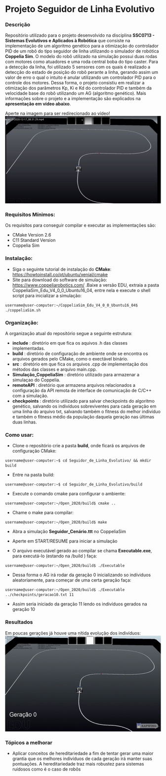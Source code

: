 # Projeto Seguidor de Linha Evolutivo

### Descrição
Repositório utilizado para o projeto desenvolvido na disciplina **SSC0713 - Sistemas Evolutivos e Aplicados à Robótica** que consiste na implementação de um algoritmo genético para a otimização do controlador PID de um robô do tipo seguidor de linha utilizando o simulador de robótica **Coppelia Sim**. O modelo do robô utilizado na simulação possui duas rodas com motores como atuadores e uma roda central boba do tipo caster. Para a detecção da linha, foi utilizado 5 sensores com os quais é realizado a detecção do estado de posição do robô perante a linha, gerando assim um valor de erro o qual o intuito é anular utilizando um controlador PID para o controle dos motores. Dessa forma, o projeto consistiu em realizar a otimização dos parâmetros Kp, Ki e Kd do controlador PID e também da velocidade base do robô utilizando um AG (algoritmo genético). Mais informações sobre o projeto e a implementação são explicados na **apresentação em vídeo abaixo**.

Aperte na imagem para ser redirecionado ao vídeo!
[![Watch the video](https://github.com/MatheusBorgesKamla/Seguidor_de_Linha_Evolutivo/blob/main/video/tumbvideo.png)](https://youtu.be/zv-YFKnZtWY)

### Requisitos Mínimos:
Os requisitos para conseguir compilar e executar as implementações são:
- CMake Version 2.6
- C11 Standard Version
- Coppelia Sim

### Instalação:
- Siga o seguinte tutorial de instalação do **CMake**: https://howtoinstall.co/pt/ubuntu/xenial/cmake
- Site para download do software de simulação: https://www.coppeliarobotics.com/ .Baixe a versão EDU, extraia a pasta CoppeliaSim_Edu_V4_0_0_Ubuntu16_04, entre nela e execute o shell script para inicializar a simulação:
```console
username@user-computer:~/CoppeliaSim_Edu_V4_0_0_Ubuntu16_04$ ./coppeliaSim.sh 
```

### Organização:
A organização atual do repositório segue a seguinte estrutura:
- **include** : diretório em que fica os aquivos .h das classes implementadas.
- **build** : diretório de configuração de ambiente onde se encontra os arquivos gerados pelo CMake, como o exectável binário.
- **src** : diretório em que fica os arquivos .cpp de implementação dos métodos das classes e arquivo main.cpp.
- **Simulação_CoppeliaSim** : diretório utilizado para armazenar a simulaçao do Coppelia.
- **remoteAPI** : diretório que armazena arquivos relacionados a configuração da API remota de interface de comunicação de C/C++ com a simulação.
- **checkpoints** : diretório utilizado para salvar checkpoints do algoritmo genético, salvando os indivíduos sobreviventes para cada geração em uma linha do arquivo txt, salvando também o fitness do melhor indivíduo e também o fitness médio da população daquela geração nas últimas duas linhas.

### Como usar:
- Clone o repositório crie a pasta **build**, onde ficará os arquivos de configuração CMake:
```console
username@user-computer:~$ cd Seguidor_de_Linha_Evolutivo/ && mkdir build
```
- Entre na pasta build:
```console
username@user-computer:~$ cd Seguidor_de_Linha_Evolutivo/build
```
- Execute o comando cmake para configurar o ambiente:
```console
username@user-computer:~/Open_2020/build$ cmake ..
```
- Chame o make para compilar:
```console
username@user-computer:~/Open_2020/build$ make
```
- Abra a simulação **Seguidor_Cenário.ttt** no CoppeliaSim

- Aperte em START/RESUME para iniciar a simulação

- O arquivo executável gerado ao compilar se chama **Executable.exe**, para executá-lo (estando na /build ) faça:
```console
username@user-computer:~/Open_2020/build$ ./Executable
```
- Dessa forma o AG irá rodar da geração 0 inicializando so indíviduos aleatoriamente, para começar de uma certa geração faça:
```console
username@user-computer:~/Open_2020/build$ ./Executable ../checkpoints/geracao10.txt 11
```
- Assim seria iniciado da geração 11 lendo os indivíduos gerados na geração 10

### Resultados
Em poucas gerações já houve uma nítida evolução dos indivíduos:
![Alt Text](https://github.com/MatheusBorgesKamla/Seguidor_de_Linha_Evolutivo/blob/main/video/final_5fdcad3fef830401119b544e_156279.gif)

### Tópicos a melhorar
- Aplicar conceitos de hereditariedade a fim de tentar gerar uma maior grantia que os melhores indivíduos de cada geração irá manter suas pontuações. A hereditariedade traz mais robustez para sistemas ruídosos como é o caso de robôs
